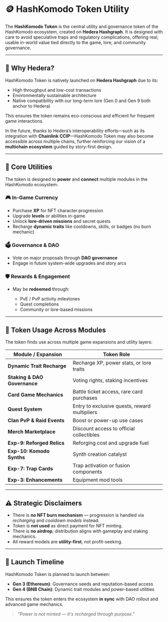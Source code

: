 # 🪙 HashKomodo Token Utility

The **HashKomodo Token** is the central utility and governance token of the HashKomodo ecosystem, created on **Hedera Hashgraph**. It is designed with care to avoid speculative traps and regulatory complications, offering real, usable in-world value tied directly to the game, lore, and community governance.

---

## 🌱 Why Hedera?

HashKomodo Token is natively launched on **Hedera Hashgraph** due to its:

* High throughput and low-cost transactions
* Environmentally sustainable architecture
* Native compatibility with our long-term lore (Gen 0 and Gen 9 both anchor to Hedera)

This ensures the token remains eco-conscious and efficient for frequent game interactions.

In the future, thanks to Hedera’s interoperability efforts—such as its integration with **Chainlink CCIP**—HashKomodo Token may also become accessible across multiple chains, further reinforcing our vision of a **multichain ecosystem** guided by story-first design.

---

## 🧰 Core Utilities

The token is designed to **power** and **connect** multiple modules in the HashKomodo ecosystem:

### 🎮 In-Game Currency

* Purchase **XP** for NFT character progression
* Upgrade **levels** or abilities in-game
* Unlock **lore-driven missions** and secret quests
* Recharge **dynamic traits** like cooldowns, skills, or badges (no burn mechanic)

### 🗳️ Governance & DAO

* Vote on major proposals through **DAO governance**
* Engage in future system-wide upgrades and story arcs

### 🛡️ Rewards & Engagement

* May be **redeemed** through:

  * PvE / PvP activity milestones
  * Quest completions
  * Community or lore-based missions

---

## 🧩 Token Usage Across Modules

The token finds use across multiple game expansions and utility layers:

| Module / Expansion           | Token Role                                    |
| ---------------------------- | --------------------------------------------- |
| **Dynamic Trait Recharge**   | Recharge XP, power stats, or lore traits      |
| **Staking & DAO Governance** | Voting rights, staking incentives             |
| **Card Game Mechanics**      | Battle ticket access, rare card purchases     |
| **Quest System**             | Entry to exclusive quests, reward multipliers |
| **Clan PvP & Raid Events**   | Boost or power-up use cases                   |
| **Merch Marketplace**        | Discount access to official collectibles      |
| **Exp-9: Reforged Relics**   | Reforging cost and upgrade fuel               |
| **Exp-10: Komodo Synths**    | Synth creation catalyst                       |
| **Exp-7: Trap Cards**        | Trap activation or fusion components          |
| **Exp-3: Enhancements**      | Equipment mod tools                           |

---

## ⚠️ Strategic Disclaimers

* There is **no NFT burn mechanism** — progression is handled via *recharging* and *cooldown models* instead.
* Token is **not used** as direct payment for NFT minting.
* There is **no airdrop**; distribution aligns with gameplay and staking mechanics.
* All reward models are **utility-first**, not profit-seeking.

---

## 📆 Launch Timeline

HashKomodo Token is planned to launch between:

* **Gen 3 (Ethereum)**: Governance seeds and reputation-based access
* **Gen 4 (BNB Chain)**: Dynamic trait modules and power-based utilities

This ensures the token enters the ecosystem **in sync** with DAO rollout and advanced game mechanics.

> *"Power is not minted — it's recharged through purpose."*
